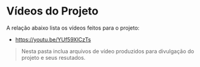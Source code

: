 # Vídeos do Projeto
A relação abaixo lista os vídeos feitos para o projeto:
 - https://youtu.be/YUf59XlCzTs 

> Nesta pasta inclua arquivos de vídeo produzidos para divulgação do 
> projeto e seus resutados.

